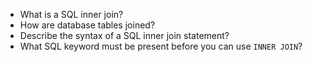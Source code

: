 * What is a SQL inner join?
* How are database tables joined?
* Describe the syntax of a SQL inner join statement?
* What SQL keyword must be present before you can use `INNER JOIN`?

